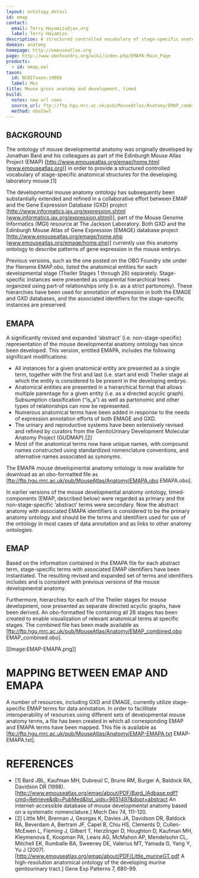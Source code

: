 ```yaml
---
layout: ontology_detail
id: emap
contact: 
  email: Terry.Hayamizu@jax.org
  label: Terry Hayamizu
description: A structured controlled vocabulary of stage-specific anatomical structures of the mouse (Mus).
domain: anatomy
homepage: http://emouseatlas.org
page: http://www.obofoundry.org/wiki/index.php/EMAPA:Main_Page
products: 
  - id: emap.owl
taxon: 
  id: NCBITaxon:10088
  label: Mus
title: Mouse gross anatomy and development, timed
build:
  notes: new url soon
  source_url: ftp://ftp.hgu.mrc.ac.uk/pub/MouseAtlas/Anatomy/EMAP_combined.obo
  method: obo2owl
---
```



## BACKGROUND

The ontology of mouse developmental anatomy was originally developed by Jonathan Bard and his colleagues as part of the Edinburgh Mouse Atlas Project (EMAP) [http://www.emouseatlas.org/emap/home.html (www.emouseatlas.org)] in order to provide a structured controlled vocabulary of stage-specific anatomical structures for the developing laboratory mouse.[1]

The developmental mouse anatomy ontology has subsequently been substantially extended and refined in a collaborative effort between EMAP and the Gene Expression Database (GXD) project [http://www.informatics.jax.org/expression.shtml (www.informatics.jax.org/expression.shtml)], part of the Mouse Genome Informatics (MGI) resource at The Jackson Laboratory. Both GXD and the Edinburgh Mouse Atlas of Gene Expression (EMAGE) database project [http://www.emouseatlas.org/emage/home.php (www.emouseatlas.org/emage/home.php)] currently use this anatomy ontology to describe patterns of gene expression in the mouse embryo. 

Previous versions, such as the one posted on the OBO Foundry site under the filename EMAP.obo, listed the anatomical entities for each developmental stage (Theiler Stages 1 through 26) separately. Stage-specific instances were presented as uniparental hierarchical trees organized using part-of relationships only (i.e. as a strict partonomy). These hierarchies have been used for annotation of expression in both the EMAGE and GXD databases, and the associated identifiers for the stage-specific instances are preserved.

## EMAPA

A significantly revised and expanded ‘abstract’ (i.e. non-stage-specific) representation of the mouse developmental anatomy ontology has since been developed. This version, entitled EMAPA, includes the following significant modifications: 

 * All instances for a given anatomical entity are presented as a single term, together with the first and last (i.e. start and end) Theiler stage at which the entity is considered to be present in the developing embryo. 
 * Anatomical entities are presented in a hierarchical format that allows multiple parentage for a given entity (i.e. as a directed acyclic graph). Subsumption classification (“is_a”) as well as partonomic and other types of relationships can now be represented.
 * Numerous anatomical terms have been added in response to the needs of expression annotation efforts of both EMAGE and GXD.
 * The urinary and reproductive systems have been extensively revised and refined by curators from the GenitoUrinary Development Molecular Anatomy Project (GUDMAP).[2]
 * Most of the anatomical terms now have unique names, with compound names constructed using standardized nomenclature conventions, and alternative names associated as synonyms.

The EMAPA mouse developmental anatomy ontology is now available for download as an obo-formatted file as [ftp://ftp.hgu.mrc.ac.uk/pub/MouseAtlas/Anatomy/EMAPA.obo EMAPA.obo].

In earlier versions of the mouse developmental anatomy ontology, timed-components (EMAP, described  below) were regarded as primary and the non-stage-specific ‘abstract’ terms were secondary. Now the abstract anatomy with associated EMAPA identifiers is considered to be the primary anatomy ontology and should be the terms and identifiers used for use of the ontology in most cases of data annotation and as links to other anatomy ontologies.

## EMAP

Based on the information contained in the EMAPA file for each abstract term, stage-specific terms with associated EMAP identifiers have been instantiated. The resulting revised and expanded set of terms and identifiers includes and is consistent with previous versions of the mouse developmental anatomy.

Furthermore, hierarchies for each of the Theiler stages for mouse development, now presented as separate directed acyclic graphs, have been derived. An obo-formatted file containing all 26 stages has been created to enable visualization of relevant anatomical terms at specific stages. The combined file has been made available as [ftp://ftp.hgu.mrc.ac.uk/pub/MouseAtlas/Anatomy/EMAP_combined.obo EMAP_combined.obo].

[[Image:EMAP-EMAPA.png]]

# MAPPING BETWEEN EMAP AND EMAPA

A number of resources, including GXD and EMAGE, currently utilize stage-specific EMAP terms for data annotation. In order to facillitate interoperability of resources using different sets of developmental mouse anatomy terms, a file has been created in which all corresponding EMAP and EMAPA terms have been mapped. This file is available as [ftp://ftp.hgu.mrc.ac.uk/pub/MouseAtlas/Anatomy/EMAP-EMAPA.txt EMAP-EMAPA.txt].

# REFERENCES

 * [1] Bard JBL, Kaufman MH, Dubreuil C, Brune RM, Burger A, Baldock RA, Davidson DR (1998).  [http://www.emouseatlas.org/emap/about/PDF/Bard_IAdbase.pdf?cmd=Retrieve&db=PubMed&list_uids=9651497&dopt=abstract An internet-accessible database of mouse developmental anatomy based on a systematic nomenclature.] Mech Dev 74, 111-120.
 * [2] Little MH, Brennan J, Georgas K, Davies JA, Davidson DR, Baldock RA, Beverdam A, Bertram JF, Capel B, Chiu HS, Clements D, Cullen-McEwen L, Fleming J, Gilbert T, Herzlinger D, Houghton D, Kaufman MH, Kleymenova E, Koopman PA, Lewis AG, McMahon AP, Mendelsohn CL, Mitchell EK, Rumballe BA, Sweeney DE, Valerius MT, Yamada G, Yang Y, Yu J (2007). [http://www.emouseatlas.org/emap/about/PDF/Little_murineGT.pdf A high-resolution anatomical ontology of the developing murine genitourinary tract.] Gene Exp Patterns 7, 680-99.
